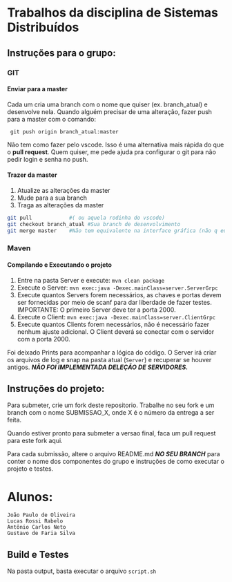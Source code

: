 # Trabalhos da disciplina de Sistemas Distribuídos

## Instruções para o grupo:

### GIT

#### Enviar para a master
Cada um cria uma branch com o nome que quiser (ex. branch_atual) e desenvolve nela. Quando alguém precisar de uma alteração, fazer push para a master com o comando:

 ``` git push origin branch_atual:master```

Não tem como fazer pelo vscode. Isso é uma alternativa mais rápida do que o **pull request**. Quem quiser, me pede ajuda pra configurar o git para não pedir login e senha no push.

#### Trazer da master

1) Atualize as alterações da master
2) Mude para a sua branch
3) Traga as alterações da master
```bash
git pull            #( ou aquela rodinha do vscode)
git checkout branch_atual #Sua branch de desenvolvimento
git merge master    #Não tem equivalente na interface gráfica (não q eu saiba)
```
### Maven

#### Compilando e Executando o projeto
1) Entre na pasta Server e execute: `mvn clean package`
2) Execute o Server: `mvn exec:java -Dexec.mainClass=server.ServerGrpc`
4) Execute quantos Servers forem necessários, as chaves e portas devem ser fornecidas por meio de scanf para dar liberdade de fazer testes. IMPORTANTE: O primeiro Server deve ter a porta 2000.
4) Execute o Client: `mvn exec:java -Dexec.mainClass=server.ClientGrpc`
5) Execute quantos Clients forem necessários, não é necessário fazer nenhum ajuste adicional. O Client deverá se conectar com o servidor com a porta 2000.

Foi deixado Prints para acompanhar a lógica do código.
O Server irá criar os arquivos de log e snap na pasta atual (`Server`) e recuperar se houver antigos. ***NÃO FOI IMPLEMENTADA DELEÇÃO DE SERVIDORES.***

## Instruções do projeto:
Para submeter, crie um fork deste repositorio. Trabalhe no seu fork e um branch com o nome SUBMISSAO_X, onde X é o número da entrega a ser feita. 

Quando estiver pronto para submeter a versao final, faca um pull request para este fork aqui.

Para cada submissão, altere o arquivo README.md ***NO SEU BRANCH*** para conter o nome dos componentes do grupo e instruções de como executar o projeto e testes.


# Alunos:

```
João Paulo de Oliveira
Lucas Rossi Rabelo
Antônio Carlos Neto
Gustavo de Faria Silva
```

## Build e Testes

Na pasta output, basta executar o arquivo ```script.sh```
